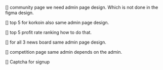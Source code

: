 [] community page we need admin page design. Which is not done in the figma design.

[] top 5 for korkoin also same admin page design.

[] top 5 profit rate ranking how to do that.

[] for all 3 news board same admin page design.

[] competition page same admin depends on the admin.

[] Captcha for signup
